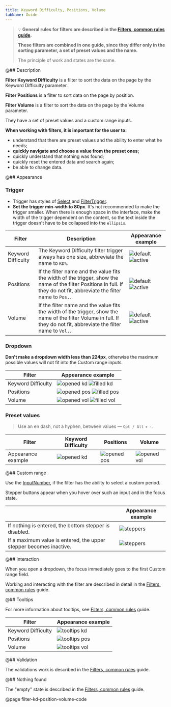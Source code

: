 ```yaml
---
title: Keyword Difficulty, Positions, Volume
tabName: Guide
---
```


> 💡 **General rules for filters are described in the [Filters, common rules guide](/filter-group/filter-rules/).**
>
> **These filters are combined in one guide, since they differ only in the sorting parameter, a set of preset values and the name.**
>
> The principle of work and states are the same.

@## Description

**Filter Keyword Difficulty** is a filter to sort the data on the page by the Keyword Difficulty parameter.

**Filter Positions** is a filter to sort data on the page by position.

**Filter Volume** is a filter to sort the data on the page by the Volume parameter.

They have a set of preset values and a custom range inputs.

**When working with filters, it is important for the user to:**

- understand that there are preset values and the ability to enter what he needs;
- **quickly navigate and choose a value from the preset ones;**
- quickly understand that nothing was found;
- quickly reset the entered data and search again;
- be able to change data.

@## Appearance

### Trigger

- Trigger has styles of [Select](/components/select/) and [FilterTrigger](/components/filter-trigger/).
- **Set the trigger min-width to 80px**. It's not recommended to make the trigger smaller. When there is enough space in the interface, make the width of the trigger dependent on the content, so the text inside the trigger doesn't have to be collapsed into the `ellipsis`.

| Filter             | Description                                                                                                                                                              | Appearance example                                                      |
| ------------------ | ------------------------------------------------------------------------------------------------------------------------------------------------------------------------ | ----------------------------------------------------------------------- |
| Keyword Difficulty | The Keyword Difficulty filter trigger always has one size, abbreviate the name to `KD%`.                                                                                 | ![default](static/placeholder-kd.png) ![active](static/active-kd.png)   |
| Positions          | If the filter name and the value fits the width of the trigger, show the name of the filter Positions in full. If they do not fit, abbreviate the filter name to `Pos.`. | ![default](static/placeholder-pos.png) ![active](static/active-pos.png) |
| Volume             | If the filter name and the value fits the width of the trigger, show the name of the filter Volume in full. If they do not fit, abbreviate the filter name to `Vol.`.    | ![default](static/placeholder-vol.png) ![active](static/active-vol.png) |

### Dropdown

**Don't make a dropdown width less than 224px**, otherwise the maximum possible values will not fit into the Custom range inputs.

| Filter             | Appearance example                                                        |
| ------------------ | ------------------------------------------------------------------------- |
| Keyword Difficulty | ![opened kd](static/opened-kd.png) ![filled kd](static/filled-kd.png)     |
| Positions          | ![opened pos](static/opened-pos.png) ![filled pos](static/filled-pos.png) |
| Volume             | ![opened vol](static/opened-vol.png) ![filled vol](static/filled-vol.png) |

### Preset values

> Use an en dash, not a hyphen, between values — `Opt / Alt` + `-`.

| Filter             | Keyword Difficulty                 | Positions                            | Volume                               |
| ------------------ | ---------------------------------- | ------------------------------------ | ------------------------------------ |
| Appearance example | ![opened kd](static/opened-kd.png) | ![opened pos](static/opened-pos.png) | ![opened vol](static/opened-vol.png) |

@## Custom range

Use the [InputNumber](/components/input-number/), if the filter has the ability to select a custom period.

Stepper buttons appear when you hover over such an input and in the focus state.

|                                                                    | Appearance example                   |
| ------------------------------------------------------------------ | ------------------------------------ |
| If nothing is entered, the bottom stepper is disabled.             | ![steppers](static/steppers.png)     |
| If a maximum value is entered, the upper stepper becomes inactive. | ![steppers](static/steppers-max.png) |

@## Interaction

When you open a dropdown, the focus immediately goes to the first Custom range field.

Working and interacting with the filter are described in detail in the [Filters, common rules](/filter-group/filter-rules/) guide.

@## Tooltips

For more information about tooltips, see [Filters, common rules](/filter-group/filter-rules/) guide.

| Filter             | Appearance example                       |
| ------------------ | ---------------------------------------- |
| Keyword Difficulty | ![tooltips kd](static/tooltips-kd.png)   |
| Positions          | ![tooltips pos](static/tooltips-pos.png) |
| Volume             | ![tooltips vol](static/tooltips.png)     |

@## Validation

The validations work is described in the [Filters, common rules](/filter-group/filter-rules/) guide.

@## Nothing found

The "empty" state is described in the [Filters, common rules](/filter-group/filter-rules/) guide.

@page filter-kd-position-volume-code
